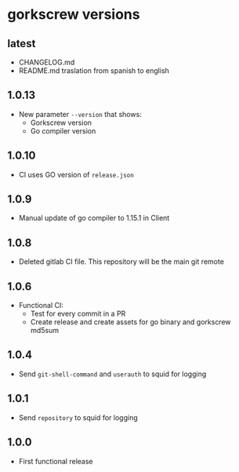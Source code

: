 # gorkscrew versions

## latest

- CHANGELOG.md
- README.md traslation from spanish to english

## 1.0.13

- New parameter `--version` that shows:
  - Gorkscrew version
  - Go compiler version

## 1.0.10

- CI uses GO version of `release.json`

## 1.0.9

- Manual update of go compiler to 1.15.1 in Client

## 1.0.8

- Deleted gitlab CI file. This repository will be the main git remote

## 1.0.6

- Functional CI:
  - Test for every commit in a PR
  - Create release and create assets for go binary and gorkscrew md5sum

## 1.0.4

- Send `git-shell-command` and `userauth` to squid for logging

## 1.0.1

- Send `repository` to squid for logging

## 1.0.0

- First functional release

